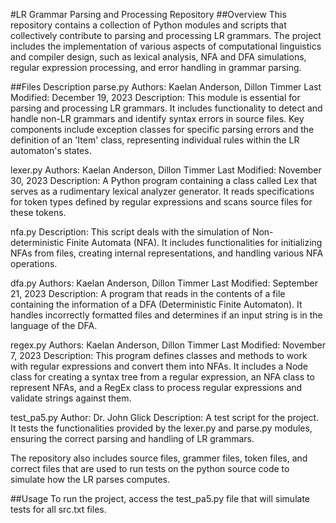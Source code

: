 #LR Grammar Parsing and Processing Repository
##Overview
This repository contains a collection of Python modules and scripts that collectively contribute to parsing and processing LR grammars. The project includes the implementation of various aspects of computational linguistics and compiler design, such as lexical analysis, NFA and DFA simulations, regular expression processing, and error handling in grammar parsing.

##Files Description
parse.py
Authors: Kaelan Anderson, Dillon Timmer
Last Modified: December 19, 2023
Description: This module is essential for parsing and processing LR grammars. It includes functionality to detect and handle non-LR grammars and identify syntax errors in source files. Key components include exception classes for specific parsing errors and the definition of an 'Item' class, representing individual rules within the LR automaton's states.

lexer.py
Authors: Kaelan Anderson, Dillon Timmer
Last Modified: November 30, 2023
Description: A Python program containing a class called Lex that serves as a rudimentary lexical analyzer generator. It reads specifications for token types defined by regular expressions and scans source files for these tokens.

nfa.py
Description: This script deals with the simulation of Non-deterministic Finite Automata (NFA). It includes functionalities for initializing NFAs from files, creating internal representations, and handling various NFA operations.

dfa.py
Authors: Kaelan Anderson, Dillon Timmer
Last Modified: September 21, 2023
Description: A program that reads in the contents of a file containing the information of a DFA (Deterministic Finite Automaton). It handles incorrectly formatted files and determines if an input string is in the language of the DFA.

regex.py
Authors: Kaelan Anderson, Dillon Timmer
Last Modified: November 7, 2023
Description: This program defines classes and methods to work with regular expressions and convert them into NFAs. It includes a Node class for creating a syntax tree from a regular expression, an NFA class to represent NFAs, and a RegEx class to process regular expressions and validate strings against them.

test_pa5.py
Author: Dr. John Glick
Description: A test script for the project. It tests the functionalities provided by the lexer.py and parse.py modules, ensuring the correct parsing and handling of LR grammars.

The repository also includes source files, grammer files, token files, and correct files that are used to run tests on the python source code to simulate how the LR parses computes. 

##Usage
To run the project, access the test_pa5.py file that will simulate tests for all src.txt files. 
